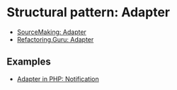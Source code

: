 # Structural pattern: Adapter

- [SourceMaking: Adapter](https://sourcemaking.com/design_patterns/adapter)
- [Refactoring.Guru: Adapter](https://refactoring.guru/design-patterns/adapter)

## Examples

* [Adapter in PHP: Notification](Php/Notification)